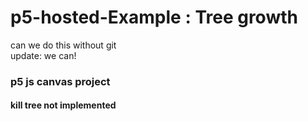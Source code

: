 # p5-hosted-Example : Tree growth

can we do this without git<br>
update: we can!


### p5 js canvas project
#### kill tree not implemented
